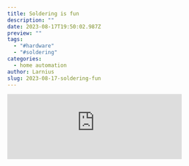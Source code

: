 ```yaml
---
title: Soldering is fun
description: ""
date: 2023-08-17T19:50:02.987Z
preview: ""
tags:
  - "#hardware"
  - "#soldering"
categories:
  - home automation
author: Larnius
slug: 2023-08-17-soldering-fun
---
```


<iframe src="https://mastodontech.de/@larnius/110906684631099085/embed" class="mastodon-embed" style="max-width: 100%; border: 0" width="400" allowfullscreen="allowfullscreen"></iframe><script src="https://mastodontech.de/embed.js" async="async"></script>